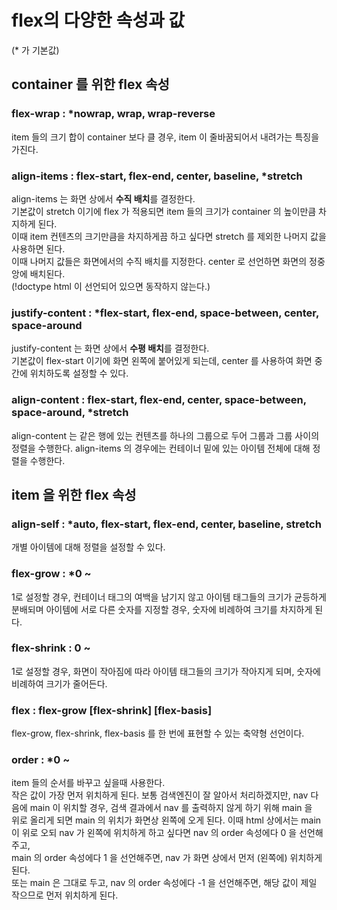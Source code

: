 # flex의 다양한 속성과 값

(* 가 기본값)<br>
## container 를 위한 flex 속성
### flex-wrap : *nowrap, wrap, wrap-reverse
item 들의 크기 합이 container 보다 클 경우, item 이 줄바꿈되어서 내려가는 특징을 가진다.<br>

### align-items : flex-start, flex-end, center, baseline, *stretch
align-items 는 화면 상에서 **수직 배치**를 결정한다.<br>
기본값이 stretch 이기에 flex 가 적용되면 item 들의 크기가 container 의 높이만큼 차지하게 된다.<br>
이때 item 컨텐츠의 크기만큼을 차지하게끔 하고 싶다면 stretch 를 제외한 나머지 값을 사용하면 된다.<br>
이때 나머지 값들은 화면에서의 수직 배치를 지정한다. center 로 선언하면 화면의 정중앙에 배치된다.<br>
(!doctype html 이 선언되어 있으면 동작하지 않는다.)<br>

### justify-content : *flex-start, flex-end, space-between, center, space-around
justify-content 는 화면 상에서 **수평 배치**를 결정한다.<br>
기본값이 flex-start 이기에 화면 왼쪽에 붙어있게 되는데, center 를 사용하여 화면 중간에 위치하도록 설정할 수 있다.<br>

### align-content : flex-start, flex-end, center, space-between, space-around, *stretch
align-content 는 같은 행에 있는 컨텐츠를 하나의 그룹으로 두어 그룹과 그룹 사이의 정렬을 수행한다. align-items 의 경우에는
컨테이너 밑에 있는 아이템 전체에 대해 정렬을 수행한다.<br>

## item 을 위한 flex 속성
### align-self : *auto, flex-start, flex-end, center, baseline, stretch
개별 아이템에 대해 정렬을 설정할 수 있다.<br>

### flex-grow : *0 ~
1로 설정할 경우, 컨테이너 태그의 여백을 남기지 않고 아이템 태그들의 크기가 균등하게 분배되며 아이템에 서로 다른 숫자를 지정할 경우, 숫자에 비례하여 크기를 차지하게 된다.<br>

### flex-shrink : 0 ~
1로 설정할 경우, 화면이 작아짐에 따라 아이템 태그들의 크기가 작아지게 되며, 숫자에 비례하여 크기가 줄어든다.<br>

### flex : flex-grow [flex-shrink] [flex-basis]
flex-grow, flex-shrink, flex-basis 를 한 번에 표현할 수 있는 축약형 선언이다.<br>

### order : *0 ~
item 들의 순서를 바꾸고 싶을때 사용한다.<br>
작은 값이 가장 먼저 위치하게 된다. 보통 검색엔진이 잘 알아서 처리하겠지만, nav 다음에 main 이 위치할 경우, 검색 결과에서 nav 를 출력하지 않게 하기 위해 main 을<br>
위로 올리게 되면 main 의 위치가 화면상 왼쪽에 오게 된다. 이때 html 상에서는 main 이 위로 오되 nav 가 왼쪽에 위치하게 하고 싶다면 nav 의 order 속성에다 0 을 선언해주고,<br>
main 의 order 속성에다 1 을 선언해주면, nav 가 화면 상에서 먼저 (왼쪽에) 위치하게 된다.<br>
또는 main 은 그대로 두고, nav 의 order 속성에다 -1 을 선언해주면, 해당 값이 제일 작으므로 먼저 위치하게 된다.<br>